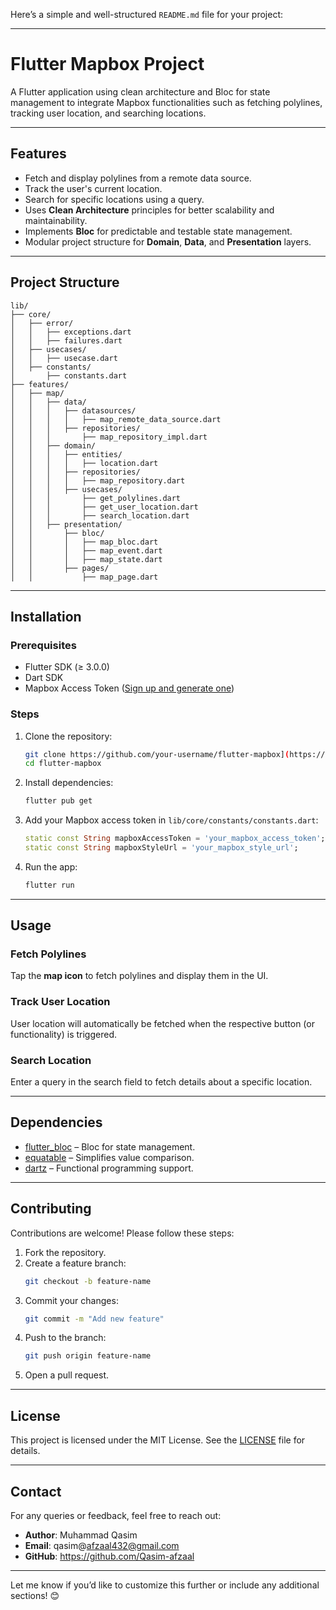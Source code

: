 Here’s a simple and well-structured `README.md` file for your project:

---

# **Flutter Mapbox Project**

A Flutter application using clean architecture and Bloc for state management to integrate Mapbox functionalities such as fetching polylines, tracking user location, and searching locations.

---

## **Features**
- Fetch and display polylines from a remote data source.
- Track the user's current location.
- Search for specific locations using a query.
- Uses **Clean Architecture** principles for better scalability and maintainability.
- Implements **Bloc** for predictable and testable state management.
- Modular project structure for **Domain**, **Data**, and **Presentation** layers.

---

## **Project Structure**
```plaintext
lib/
├── core/
│   ├── error/
│   │   ├── exceptions.dart
│   │   ├── failures.dart
│   ├── usecases/
│   │   ├── usecase.dart
│   ├── constants/
│       ├── constants.dart
├── features/
│   ├── map/
│   │   ├── data/
│   │   │   ├── datasources/
│   │   │   │   ├── map_remote_data_source.dart
│   │   │   ├── repositories/
│   │   │       ├── map_repository_impl.dart
│   │   ├── domain/
│   │   │   ├── entities/
│   │   │   │   ├── location.dart
│   │   │   ├── repositories/
│   │   │   │   ├── map_repository.dart
│   │   │   ├── usecases/
│   │   │       ├── get_polylines.dart
│   │   │       ├── get_user_location.dart
│   │   │       ├── search_location.dart
│   │   ├── presentation/
│   │       ├── bloc/
│   │       │   ├── map_bloc.dart
│   │       │   ├── map_event.dart
│   │       │   ├── map_state.dart
│   │       ├── pages/
│   │           ├── map_page.dart
```

---

## **Installation**

### **Prerequisites**
- Flutter SDK (≥ 3.0.0)
- Dart SDK
- Mapbox Access Token ([Sign up and generate one](https://account.mapbox.com/auth/signup/))

### **Steps**
1. Clone the repository:
   ```bash
   git clone https://github.com/your-username/flutter-mapbox](https://github.com/Qasim-afzaal/flutter_3d_map_box.git
   cd flutter-mapbox
   ```
2. Install dependencies:
   ```bash
   flutter pub get
   ```
3. Add your Mapbox access token in `lib/core/constants/constants.dart`:
   ```dart
   static const String mapboxAccessToken = 'your_mapbox_access_token';
   static const String mapboxStyleUrl = 'your_mapbox_style_url';
   ```
4. Run the app:
   ```bash
   flutter run
   ```

---

## **Usage**
### Fetch Polylines
Tap the **map icon** to fetch polylines and display them in the UI.

### Track User Location
User location will automatically be fetched when the respective button (or functionality) is triggered.

### Search Location
Enter a query in the search field to fetch details about a specific location.

---

## **Dependencies**
- [flutter_bloc](https://pub.dev/packages/flutter_bloc) – Bloc for state management.
- [equatable](https://pub.dev/packages/equatable) – Simplifies value comparison.
- [dartz](https://pub.dev/packages/dartz) – Functional programming support.

---

## **Contributing**
Contributions are welcome! Please follow these steps:
1. Fork the repository.
2. Create a feature branch:
   ```bash
   git checkout -b feature-name
   ```
3. Commit your changes:
   ```bash
   git commit -m "Add new feature"
   ```
4. Push to the branch:
   ```bash
   git push origin feature-name
   ```
5. Open a pull request.

---

## **License**
This project is licensed under the MIT License. See the [LICENSE](LICENSE) file for details.

---

## **Contact**
For any queries or feedback, feel free to reach out:
- **Author**: Muhammad Qasim
- **Email**: qasim@afzaal432@gmail.com
- **GitHub**: https://github.com/Qasim-afzaal

---

Let me know if you’d like to customize this further or include any additional sections! 😊
